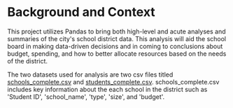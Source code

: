 # Background and Context

This project utilizes Pandas to bring both high-level and acute analyses and summaries of the city's school district data. This analysis will aid the school board in making data-driven decisions and in coming to conclusions about budget, spending, and how to better allocate resources based on the needs of the district.

The two datasets used for analysis are two csv files titled [schools_complete.csv](https://github.com/emilyneaville/pandas-challenge/blob/main/PyCitySchools/Resources/schools_complete.csv) and [students_complete.csv](https://github.com/emilyneaville/pandas-challenge/blob/main/PyCitySchools/Resources/students_complete.csv). schools_complete.csv includes key information about the each school in the district such as 'Student ID', 'school_name', 'type', 'size', and 'budget'.